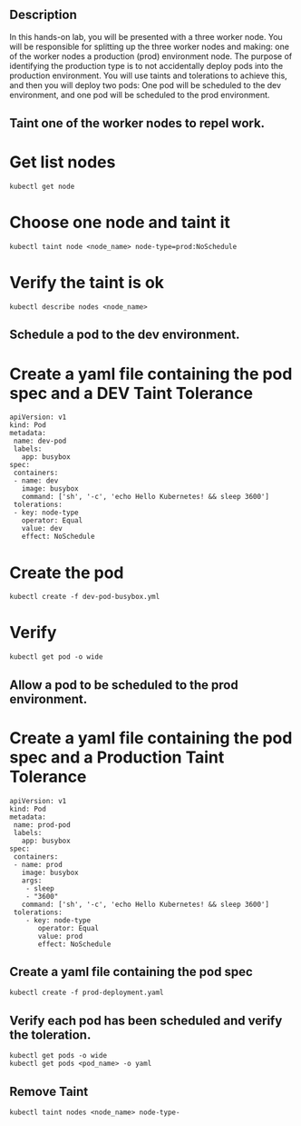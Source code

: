## Description
In this hands-on lab, you will be presented with a three worker node. 
You will be responsible for splitting up the three worker nodes and making: one of the worker nodes a production (prod) environment node.
The purpose of identifying the production type is to not accidentally deploy pods into the production environment. You will use taints and tolerations to achieve this, and then you will deploy two pods: One pod will be scheduled to the dev environment, and one pod will be scheduled to the prod environment.

## Taint one of the worker nodes to repel work.

# Get list nodes
```
kubectl get node
```
# Choose one node and taint it
```
kubectl taint node <node_name> node-type=prod:NoSchedule
```

# Verify the taint is ok 
```
kubectl describe nodes <node_name>
```
## Schedule a pod to the dev environment.

# Create a yaml file containing the pod spec and a DEV Taint Tolerance
```
apiVersion: v1
kind: Pod
metadata:
 name: dev-pod
 labels:
   app: busybox
spec:
 containers:
 - name: dev
   image: busybox
   command: ['sh', '-c', 'echo Hello Kubernetes! && sleep 3600']
 tolerations:
 - key: node-type
   operator: Equal
   value: dev
   effect: NoSchedule
```

# Create the pod
```
kubectl create -f dev-pod-busybox.yml
```
# Verify
```
kubectl get pod -o wide
```
## Allow a pod to be scheduled to the prod environment.
# Create a yaml file containing the pod spec and a Production Taint Tolerance
```
apiVersion: v1
kind: Pod
metadata:
 name: prod-pod
 labels:
   app: busybox
spec:
 containers:
 - name: prod
   image: busybox
   args:
    - sleep
    - "3600"
   command: ['sh', '-c', 'echo Hello Kubernetes! && sleep 3600']
 tolerations:
    - key: node-type
       operator: Equal
       value: prod
       effect: NoSchedule
```

## Create a yaml file containing the pod spec 
```
kubectl create -f prod-deployment.yaml
```
## Verify each pod has been scheduled and verify the toleration.
```
kubectl get pods -o wide
kubectl get pods <pod_name> -o yaml
```
## Remove Taint
```
kubectl taint nodes <node_name> node-type-
```
